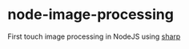 # node-image-processing

First touch image processing in NodeJS using [sharp](https://github.com/lovell/sharp)